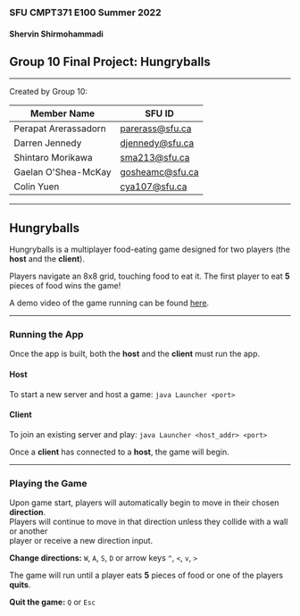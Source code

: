 ### SFU CMPT371 E100 Summer 2022 
#### Shervin Shirmohammadi
## Group 10 Final Project: Hungryballs

---

Created by Group 10:

| Member Name          | SFU ID          |
|----------------------|-----------------|
| Perapat Arerassadorn | parerass@sfu.ca |
| Darren Jennedy       | djennedy@sfu.ca |
| Shintaro Morikawa    | sma213@sfu.ca   |
| Gaelan O'Shea-McKay  | gosheamc@sfu.ca |
| Colin Yuen           | cya107@sfu.ca   |

---
## Hungryballs

Hungryballs is a multiplayer food-eating game designed for two players (the **host** and the **client**).

Players navigate an 8x8 grid, touching food to eat it. The first player to eat **5** pieces of food wins the game!

A demo video of the game running can be found [here](https://1sfu-my.sharepoint.com/:v:/g/personal/parerass_sfu_ca/EYmGbEY-B4dPt2Lw0grZ3usB3-50WSCuYTHQmjkTh7mkcw?e=PKQlDF).

---
### Running the App

Once the app is built, both the **host** and the **client** must run the app.

#### Host

To start a new server and host a game: `java Launcher <port>`

#### Client

To join an existing server and play: `java Launcher <host_addr> <port>`

Once a **client** has connected to a **host**, the game will begin.

---
### Playing the Game

Upon game start, players will automatically begin to move in their chosen **direction**.\
Players will continue to move in that direction unless they collide with a wall or another\
player or receive a new direction input.

**Change directions:** `W`, `A`, `S`, `D` or arrow keys `^`, `<`, `v`, `>`

The game will run until a player eats **5** pieces of food or one of the players **quits**.

**Quit the game:** `Q` or `Esc`

